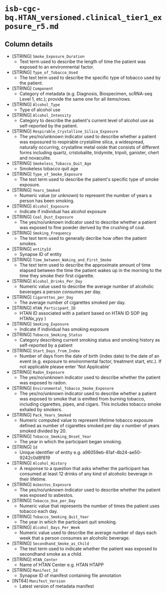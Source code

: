 # `isb-cgc-bq.HTAN_versioned.clinical_tier1_exposure_r5.md`

## Column details

* [STRING]    `Smoke_Exposure_Duration`
  - Text term used to describe the length of time the patient was exposed to an environmental factor.
* [STRING]    `Type_of_Tobacco_Used`
  - The text term used to describe the specific type of tobacco used by the patient.
* [STRING]    `Component`
  - Category of metadata (e.g. Diagnosis, Biospecimen, scRNA-seq Level 1, etc.); provide the same one for all items/rows.
* [STRING]    `Alcohol_Type`
  - Type of alcohol use
* [STRING]    `Alcohol_Intensity`
  - Category to describe the patient's current level of alcohol use as self-reported by the patient.
* [STRING]    `Respirable_Crystalline_Silica_Exposure`
  - The yes/no/unknown indicator used to describe whether a patient was exposured to respirable crystalline silica, a widespread, naturally occurring, crystalline metal oxide that consists of different forms including quartz, cristobalite, tridymite, tripoli, ganister, chert and novaculite.
* [STRING]    `Smokeless_Tobacco_Quit_Age`
  - Smokeless tobacco quit age
* [STRING]    `Type_of_Smoke_Exposure`
  - The text term used to describe the patient's specific type of smoke exposure.
* [STRING]    `Years_Smoked`
  - Numeric value (or unknown) to represent the number of years a person has been smoking.
* [STRING]    `Alcohol_Exposure`
  - Indicate if individual has alcohol exposure
* [STRING]    `Coal_Dust_Exposure`
  - The yes/no/unknown indicator used to describe whether a patient was exposed to fine powder derived by the crushing of coal.
* [STRING]    `Smoking_Frequency`
  - The text term used to generally decribe how often the patient smokes.
* [STRING]    `entityId`
  - Synapse ID of entity
* [STRING]    `Time_between_Waking_and_First_Smoke`
  - The text term used to describe the approximate amount of time elapsed between the time the patient wakes up in the morning to the time they smoke their first cigarette.
* [STRING]    `Alcohol_Drinks_Per_Day`
  - Numeric value used to describe the average number of alcoholic beverages a person consumes per day.
* [STRING]    `Cigarettes_per_Day`
  - The average number of cigarettes smoked per day.
* [STRING]    `HTAN_Participant_ID`
  - HTAN ID associated with a patient based on HTAN ID SOP (eg HTANx_yyy )
* [STRING]    `Smoking_Exposure`
  - Indicate if individual has smoking exposure
* [STRING]    `Tobacco_Smoking_Status`
  - Category describing current smoking status and smoking history as self-reported by a patient
* [STRING]    `Start_Days_from_Index`
  - Number of days from the date of birth (index date) to the date of an event (e.g. exposure to environmental factor, treatment start, etc.). If not applicable please enter 'Not Applicable'
* [STRING]    `Radon_Exposure`
  - The yes/no/unknown indicator used to describe whether the patient was exposed to radon.
* [STRING]    `Environmental_Tobacco_Smoke_Exposure`
  - The yes/no/unknown indicator used to describe whether a patient was exposed to smoke that is emitted from burning tobacco, including cigarettes, pipes, and cigars. This includes tobacco smoke exhaled by smokers.
* [STRING]    `Pack_Years_Smoked`
  - Numeric computed value to represent lifetime tobacco exposure defined as number of cigarettes smoked per day x number of years smoked divided by 20.
* [STRING]    `Tobacco_Smoking_Onset_Year`
  - The year in which the participant began smoking.
* [STRING]    `Id`
  - Unique identifier of entity e.g. a96059eb-81af-4b24-ae50-9242c0d8f819
* [STRING]    `Alcohol_History`
  - A response to a question that asks whether the participant has consumed at least 12 drinks of any kind of alcoholic beverage in their lifetime.
* [STRING]    `Asbestos_Exposure`
  - The yes/no/unknown indicator used to describe whether the patient was exposed to asbestos.
* [STRING]    `Tobacco_Use_per_Day`
  - Numeric value that represents the number of times the patient uses tobacco each day.
* [STRING]    `Tobacco_Smoking_Quit_Year`
  - The year in which the participant quit smoking.
* [STRING]    `Alcohol_Days_Per_Week`
  - Numeric value used to describe the average number of days each week that a person consumes an alcoholic beverage.
* [STRING]    `Secondhand_Smoke_as_Child`
  - The text term used to indicate whether the patient was exposed to secondhand smoke as a child.
* [STRING]    `HTAN_Center`
  - Name of HTAN Center e.g. HTAN HTAPP
* [STRING]    `Manifest_Id`
  - Synapse ID of manifest containing file annotation
* [INT64]    `Manifest_Version`
  - Latest version of metadata manifest

